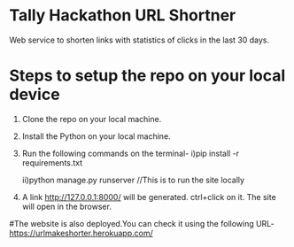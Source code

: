 # Tally Hackathon URL Shortner
Web service to shorten links with statistics of clicks in the last 30 days.

# Steps to setup the repo on your local device
1. Clone the repo on your local machine.
2. Install the Python on your local machine.
3. Run the following commands on the terminal-
   i)pip install -r requirements.txt
   
   
   ii)python manage.py runserver //This is to run the site locally
4. A link http://127.0.0.1:8000/ will be generated. ctrl+click on it. The site will open in the browser.


#The website is also deployed.You can check it using the following URL- https://urlmakeshorter.herokuapp.com/ 
